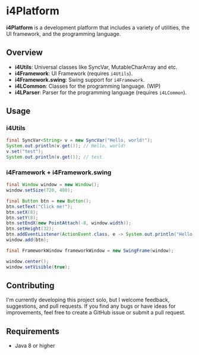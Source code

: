 # i4Platform

**i4Platform** is a development platform that includes a variety of utilities, the UI framework, 
and the programming language.

## Overview

- **i4Utils**: Universal classes like SyncVar, MutableCharArray and etc.
- **i4Framework**: UI Framework (requires `i4Utils`).
- **i4Framework.swing**: Swing support for `i4Framework`.
- **i4LCommon**: Classes for the programming language. (WIP)
- **i4LParser**: Parser for the programming language (requires `i4LCommon`).

## Usage
### i4Utils
```Java
final SyncVar<String> v = new SyncVar("Hello, world!");
System.out.println(v.get()); // Hello, world!
v.set("test");
System.out.println(v.get()); // test
```

### i4Framework + i4Framework.swing
```Java
final Window window = new Window();
window.setSize(720, 480);

final Button btn = new Button();
btn.setText("Click me!");
btn.setX(8);
btn.setY(8);
btn.setEndX(new PointAttach(-8, window.width));
btn.setHeight(32);
btn.addEventListener(ActionEvent.class, e -> System.out.println("Hello, world!"));
window.add(btn);

final FrameworkWindow frameworkWindow = new SwingFrame(window);

window.center();
window.setVisible(true);
```

## Contributing
I'm currently developing this project solo, but I welcome feedback, suggestions, and pull requests.
If you find any bugs or have ideas for improvements, feel free to create a GitHub issue or submit a pull request.

## Requirements
 - Java 8 or higher
